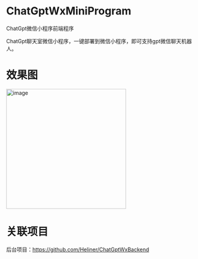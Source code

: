 # ChatGptWxMiniProgram
ChatGpt微信小程序前端程序

ChatGpt聊天室微信小程序，一键部署到微信小程序，即可支持gpt微信聊天机器人。

# 效果图
<img width="320" alt="image" src="https://user-images.githubusercontent.com/32272517/221413447-2b0d4f82-9b42-4ec7-864e-42fc3429b5c4.png">

# 关联项目
后台项目：https://github.com/Heliner/ChatGptWxBackend
